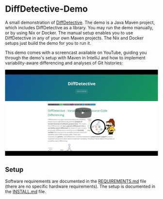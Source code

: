 # DiffDetective-Demo

A small demonstration of [DiffDetective](https://github.com/VariantSync/DiffDetective). The demo is a Java Maven project, which includes DiffDetective as a library.
You may run the demo manually, or by using Nix or Docker.
The manual setup enables you to use DiffDetective in any of your own Maven projects.
The Nix and Docker setups just build the demo for you to run it.

This demo comes with a screencast available on YouTube, guiding you through the demo's setup with Maven in IntelliJ and how to implement variability-aware differencing and analyses of Git histories:

[![DiffDetective Demonstration](docs/yt_thumbnail.png)](https://www.youtube.com/watch?v=q6ight5EDQY)

## Setup
Software requirements are documented in the [REQUIREMENTS.md](REQUIREMENTS.md) file (there are no specific hardware requirements).
The setup is documented in the [INSTALL.md](INSTALL.md) file.
